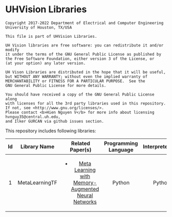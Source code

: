 <h1>UHVision Libraries</h1>

    Copyright 2017-2022 Department of Electrical and Computer Engineering
    University of Houston, TX/USA
    
    This file is part of UHVision Libraries.
   
    UH Vision libraries are free software: you can redistribute it and/or modify
    it under the terms of the GNU General Public License as published by
    the Free Software Foundation, either version 3 of the License, or
    (at your option) any later version.
   
    UH Vison Libraries are distributed in the hope that it will be useful,
    but WITHOUT ANY WARRANTY; without even the implied warranty of
    MERCHANTABILITY or FITNESS FOR A PARTICULAR PURPOSE.  See the
    GNU General Public License for more details.
   
    You should have received a copy of the GNU General Public License along 
    with licenses for all the 3rd party libraries used in this repository. 
    If not, see <http://www.gnu.org/licenses/>. 
    Please contact <b>Hien Nguyen V</b> for more info about licensing hvnguy35@central.uh.edu, 
    and Ilker GURCAN via github issues section.

<p> This repository includes following libraries: </p>

|  Id  |  Library Name  | Related Paper(s) | Programming Language | Interpreter/Compiler |
|:----:|:--------------:|:----------------:|:--------------------:|:--------------------:|
| 1    | MetaLearningTF | <ul><li><a href="https://www.gwern.net/docs/2016-graves.pdf">Meta Learning with Memory-Augmented Neural Networks</a></li></ul>| Python | Python 3.5.2 |
